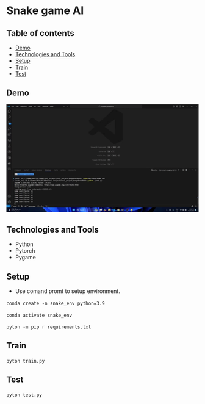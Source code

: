 # Snake game AI

## Table of contents
* [Demo](#demo)
* [Technologies and Tools](#technologies-and-tools)
* [Setup](#setup)
* [Train](#train)
* [Test](#test)

<a name="demo"></a>
## Demo
![Example screenshot](./img/demo.gif)

<a name="technologies-and-tools"></a>
## Technologies and Tools
* Python 
* Pytorch
* Pygame

<a name="setup"></a>
## Setup

* Use comand promt to setup environment.

`conda create -n snake_env python=3.9`

`conda activate snake_env`
 
`pyton -m pip r requirements.txt`

<a name="train"></a>
## Train

`pyton train.py`

<a name="test"></a>
## Test

`pyton test.py`
